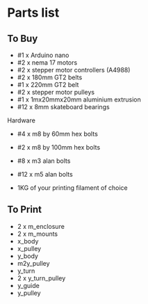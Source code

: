 # Parts list

## To Buy

- #1 x Arduino nano
- #2 x nema 17 motors
- #2 x stepper motor controllers (A4988)
- #2 x 180mm GT2 belts
- #1 x 220mm GT2 belt
- #2 x stepper motor pulleys
- #1 x 1mx20mmx20mm aluminium extrusion
- #12 x 8mm skateboard bearings

Hardware
- #4 x m8 by 60mm hex bolts
- #2 x m8 by 100mm hex bolts
- #8 x m3 alan bolts
- #12 x m5 alan bolts

- 1KG of your printing filament of choice

## To Print

- 2 x m_enclosure
- 2 x m_mounts
- x_body
- x_pulley
- y_body
- m2y_pulley
- y_turn
- 2 x y_turn_pulley
- y_guide
- y_pulley